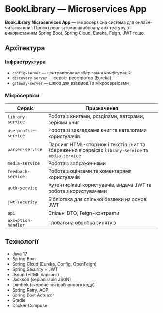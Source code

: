 # BookLibrary — Microservices App

**BookLibrary Microservices App** — мікросервісна система для онлайн-читання книг. Проєкт реалізує масштабовану архітектуру з використанням Spring Boot, Spring Cloud, Eureka, Feign, JWT тощо.

## Архітектура

### Інфраструктура

- `config-server` — централізоване зберігання конфігурацій
- `discovery-server` — сервіс-реєстратор (Eureka)
- `gateway-server` — шлюз для взаємодії з мікросервісами

### Мікросервіси

| Сервіс                | Призначення                                                                 |
|------------------------|------------------------------------------------------------------------------|
| `library-service`      | Робота з книгами, розділами, авторами, серіями книг                                    |
| `userprofile-service`  | Робота зі закладками книг та каталогами користувачів                                                        |
| `parser-service`       | Парсинг HTML-сторінок і текстів книг та збереження в сервісах `library-service` та `media-service`                                       |
| `media-service`        | Робота з зображеннями                                          |
| `feedback-service`     | Робота з оцінками та коментарями користувачів                                          |
| `auth-service`         | Аутентифікаці користувачів, видача JWT та робота з користувачами                                     |
| `jwt-security`         | Бібліотека для спільної безпеки на основі JWT                               |
| `api`                  | Спільні DTO, Feign-контракти                                                |
| `exception-handler`    | Глобальна обробка винятків                                                  |

## Технології

- Java 17
- Spring Boot
- Spring Cloud (Eureka, Config, OpenFeign)
- Spring Security + JWT
- Jsoup (HTML парсинг)
- Jackson (серіалізація JSON)
- Lombok (скорочення шаблонного коду)
- Spring Retry, AOP
- Spring Boot Actuator
- Gradle
- Docker Compose
